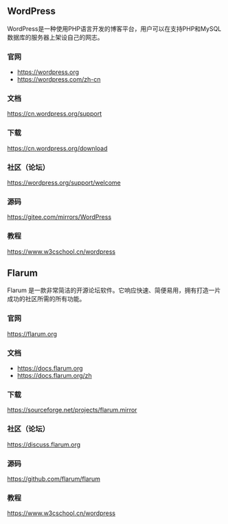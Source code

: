 ## WordPress

WordPress是一种使用PHP语言开发的博客平台，用户可以在支持PHP和MySQL 数据库的服务器上架设自己的网志。

### 官网
-  https://wordpress.org
-  https://wordpress.com/zh-cn

### 文档
https://cn.wordpress.org/support

### 下载
https://cn.wordpress.org/download

### 社区（论坛）
https://wordpress.org/support/welcome

### 源码
https://gitee.com/mirrors/WordPress

### 教程
https://www.w3cschool.cn/wordpress


## Flarum

Flarum 是一款非常简洁的开源论坛软件。它响应快速、简便易用，拥有打造一片成功的社区所需的所有功能。

### 官网
https://flarum.org

### 文档
-  https://docs.flarum.org
-  https://docs.flarum.org/zh

### 下载
https://sourceforge.net/projects/flarum.mirror

### 社区（论坛）
https://discuss.flarum.org

### 源码
https://github.com/flarum/flarum

### 教程
https://www.w3cschool.cn/wordpress

